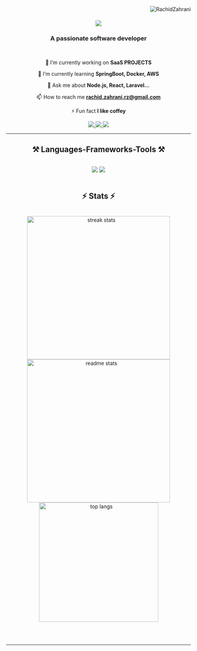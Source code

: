 <img align="right" src="https://komarev.com/ghpvc/?username=rachidzahrani&label=Profile%20views&color=0e75b6&style=flat" alt="RachidZahrani" />

<h1 align="center">
    <img src="https://readme-typing-svg.herokuapp.com/?font=Righteous&size=35&center=true&vCenter=true&width=500&height=70&duration=4000&lines=Hi+There!+👋;+I'm+Rachid+Zahrani!;" />
</h1>

<h3 align="center">A passionate software developer</h3>

<br/>

<div align="center">
 
 🔭 I’m currently working on **SaaS PROJECTS**
 
 🌱 I’m currently learning **SpringBoot, Docker, AWS**

💬 Ask me about **Node.js, React, Laravel...**

📫 How to reach me **rachid.zahrani.rz@gmail.com**

⚡ Fun fact **I like coffey**
 </div>
 
<div align="center"> 
  <a href="mailto:rachid.zahrani.rz@gmail.com">
    <img src="https://img.shields.io/badge/Gmail-333333?style=for-the-badge&logo=gmail&logoColor=red" />
  </a>
  <a href="https://www.linkedin.com/in/rachid-zahrani/" target="_blank">
    <img src="https://img.shields.io/badge/LinkedIn-0077B5?style=for-the-badge&logo=linkedin&logoColor=white" target="_blank" />
  </a>
  <a href="#" target="_blank">
     <img src="https://img.shields.io/badge/Portfolio-FF5722?style=for-the-badge&logo=todoist&logoColor=white" target="_blank" /> <!-- sqlite, safari, google-chrome are other good icon options -->
  </a>
</div>

 <hr/>
 
<h2 align="center">⚒️ Languages-Frameworks-Tools ⚒️</h2>
<br/>
<div align="center">
    <img src="https://skillicons.dev/icons?i=jquery,react,bootstrap,html,css,vscode,github,figma,tailwind,git,gitlab" />
    <img src="https://skillicons.dev/icons?i=nodejs,javascript,typescript,jest,express,php,laravel,firebase,mysql,mongodb,java,aws,docker" /><br>
</div>

<br/>
 
 <!--
<div align="center">
  <h2>🐍 My Contributions 🐍</h2>
  <br>
![snake gif](https://github.com/RachidZahrani/RachidZahrani/blob/output/github-contribution-grid-snake.gif)  
    
  <br/><br/><br/>
</div>  

<hr/>
-->
<h2 align="center">⚡ Stats ⚡</h2>
<br>
<div align=center>
  <img width=390 src="https://github-readme-streak-stats-salesp07.vercel.app/?user=RachidZahrani&count_private=true&theme=react&border_radius=10" alt="streak stats"/>
  <img width=390 src="https://github-readme-stats-salesp07.vercel.app/api?username=RachidZahrani&count_private=true&show_icons=true&theme=react&rank_icon=github&border_radius=10" alt="readme stats" />
  <br/>
  <img width=325 align="center" src="https://github-readme-stats-salesp07.vercel.app/api/top-langs/?username=RachidZahrani&langs_count=8&layout=compact&theme=react&border_radius=10&size_weight=0.5&count_weight=0.5&exclude_repo=github-readme-stats" alt="top langs" />
</div>

<br/><br/>

<hr/>

<br/>


<br/>
